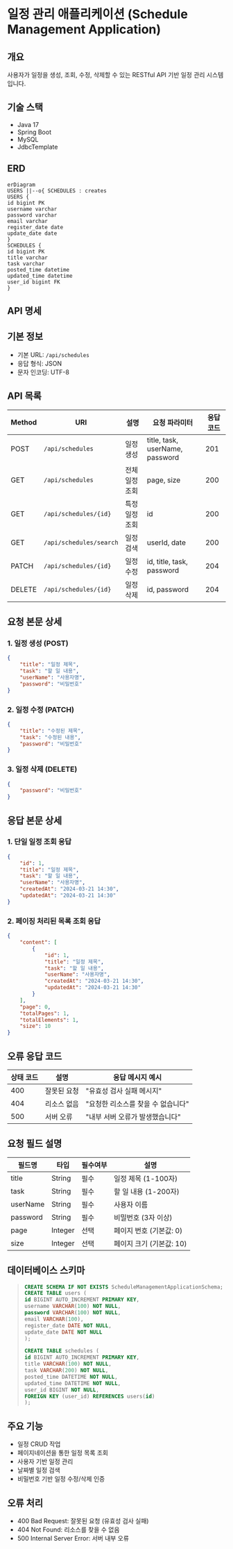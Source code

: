 # 일정 관리 애플리케이션 (Schedule Management Application)

## 개요
사용자가 일정을 생성, 조회, 수정, 삭제할 수 있는 RESTful API 기반 일정 관리 시스템입니다.

## 기술 스택
- Java 17
- Spring Boot
- MySQL
- JdbcTemplate

## ERD 

```mermaid
erDiagram
USERS ||--o{ SCHEDULES : creates
USERS {
id bigint PK
username varchar 
password varchar 
email varchar 
register_date date
update_date date
}
SCHEDULES {
id bigint PK 
title varchar 
task varchar 
posted_time datetime 
updated_time datetime 
user_id bigint FK 
}
```

## API 명세

## 기본 정보
- 기본 URL: `/api/schedules`
- 응답 형식: JSON
- 문자 인코딩: UTF-8

## API 목록

| Method | URI | 설명 | 요청 파라미터 | 응답 코드 |
|--------|-----|------|--------------|-----------|
| POST | `/api/schedules` | 일정 생성 | title, task, userName, password | 201 |
| GET | `/api/schedules` | 전체 일정 조회 | page, size | 200 |
| GET | `/api/schedules/{id}` | 특정 일정 조회 | id | 200 |
| GET | `/api/schedules/search` | 일정 검색 | userId, date | 200 |
| PATCH | `/api/schedules/{id}` | 일정 수정 | id, title, task, password | 204 |
| DELETE | `/api/schedules/{id}` | 일정 삭제 | id, password | 204 |

## 요청 본문 상세

### 1. 일정 생성 (POST)
```json
{
    "title": "일정 제목",
    "task": "할 일 내용",
    "userName": "사용자명",
    "password": "비밀번호"
}
```

### 2. 일정 수정 (PATCH)
```json
{
    "title": "수정된 제목",
    "task": "수정된 내용",
    "password": "비밀번호"
}
```

### 3. 일정 삭제 (DELETE)
```json
{
    "password": "비밀번호"
}
```

## 응답 본문 상세

### 1. 단일 일정 조회 응답
```json
{
    "id": 1,
    "title": "일정 제목",
    "task": "할 일 내용",
    "userName": "사용자명",
    "createdAt": "2024-03-21 14:30",
    "updatedAt": "2024-03-21 14:30"
}
```

### 2. 페이징 처리된 목록 조회 응답
```json
{
    "content": [
        {
            "id": 1,
            "title": "일정 제목",
            "task": "할 일 내용",
            "userName": "사용자명",
            "createdAt": "2024-03-21 14:30",
            "updatedAt": "2024-03-21 14:30"
        }
    ],
    "page": 0,
    "totalPages": 1,
    "totalElements": 1,
    "size": 10
}
```

## 오류 응답 코드

| 상태 코드 | 설명 | 응답 메시지 예시 |
|-----------|------|-----------------|
| 400 | 잘못된 요청 | "유효성 검사 실패 메시지" |
| 404 | 리소스 없음 | "요청한 리소스를 찾을 수 없습니다" |
| 500 | 서버 오류 | "내부 서버 오류가 발생했습니다" |

## 요청 필드 설명

| 필드명 | 타입 | 필수여부 | 설명 |
|--------|------|----------|------|
| title | String | 필수 | 일정 제목 (1-100자) |
| task | String | 필수 | 할 일 내용 (1-200자) |
| userName | String | 필수 | 사용자 이름 |
| password | String | 필수 | 비밀번호 (3자 이상) |
| page | Integer | 선택 | 페이지 번호 (기본값: 0) |
| size | Integer | 선택 | 페이지 크기 (기본값: 10) |


## 데이터베이스 스키마

>```sql
>CREATE SCHEMA IF NOT EXISTS ScheduleManagementApplicationSchema;
>CREATE TABLE users (
>id BIGINT AUTO_INCREMENT PRIMARY KEY,
>username VARCHAR(100) NOT NULL,
>password VARCHAR(100) NOT NULL,
>email VARCHAR(100),
>register_date DATE NOT NULL,
>update_date DATE NOT NULL
>);
>
>CREATE TABLE schedules (
>id BIGINT AUTO_INCREMENT PRIMARY KEY,
>title VARCHAR(100) NOT NULL,
>task VARCHAR(200) NOT NULL,
>posted_time DATETIME NOT NULL,
>updated_time DATETIME NOT NULL,
>user_id BIGINT NOT NULL,
>FOREIGN KEY (user_id) REFERENCES users(id)
>);

## 주요 기능
- 일정 CRUD 작업
- 페이지네이션을 통한 일정 목록 조회
- 사용자 기반 일정 관리
- 날짜별 일정 검색
- 비밀번호 기반 일정 수정/삭제 인증

## 오류 처리
- 400 Bad Request: 잘못된 요청 (유효성 검사 실패)
- 404 Not Found: 리소스를 찾을 수 없음
- 500 Internal Server Error: 서버 내부 오류
 
